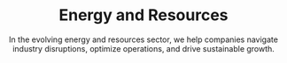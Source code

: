 ---
layout: industry
order: 6
title: Energy and Resources
subtitle: "In the evolving energy and resources sector, we help companies navigate industry disruptions, optimize operations, and drive sustainable growth."
intro: "At SLKone, we understand the complex challenges facing the energy and resources sector. From upstream to downstream, we partner with companies to navigate industry disruptions, optimize operations, and drive sustainable growth. Our deep industry knowledge, combined with our data-driven approach, enables us to deliver tangible results in this dynamic sector."
blurb-intro: "Transform your operations with SLKone's innovative solutions, designed to enhance efficiency and drive sustainability in the evolving energy landscape."
landscape-title: "The Energy & Resources Landscape"
landscape-intro: "The energy and resources sector is undergoing significant transformation, driven by:"
landscape:
  - "Transition to renewable and clean energy sources"
  - "Volatile commodity prices and market dynamics"
  - "Increasing focus on ESG and sustainability"
  - "Technological advancements and digitalization"
  - "Evolving regulatory landscapes"
  - "Supply chain disruptions and geopolitical uncertainties"
landscape-conclusion: "These forces reshape the competitive landscape, presenting both challenges and opportunities for energy and resource companies."
approach-title: "Our Approach"
approach-intro: "SLKone adopts a comprehensive approach to energy and resources challenges, integrating operational excellence with strategic foresight. Our framework encompasses:"
approach:
  - point: "Operational Efficiency"
    description: "Optimizing processes and reducing costs"
    icon: "fa-solid fa-check"
  - point: "Digital Transformation"
    description: "Leveraging technology to enhance productivity and decision-making"
    icon: "fa-solid fa-check"
  - point: "Supply Chain Resilience"
    description: "Building agile and responsive supply networks"
    icon: "fa-solid fa-check"
  - point: "Sustainability Integration"
    description: "Developing strategies for the energy transition"
    icon: "fa-solid fa-check"
  - point: "Portfolio Optimization"
    description: "Balancing traditional and renewable energy assets"
    icon: "fa-solid fa-check"
  - point: "Risk Management"
    description: "Mitigating operational, financial, and regulatory risks"
    icon: "fa-solid fa-check"
why_choose:
  - point: "Deep Industry Expertise"
    description: "Extensive knowledge of the energy and resources sector dynamics."
    icon: "fa-solid fa-check"
  - point: "Data-Driven Solutions"
    description: "Leveraging advanced analytics for informed decision-making."
    icon: "fa-solid fa-check"
  - point: "Sustainable Growth Focus"
    description: "Strategies aimed at long-term sustainability and resilience."
    icon: "fa-solid fa-check"
  - point: "Cross-Functional Approach"
    description: "Integrating operations, finance, and strategy for holistic improvements."
    icon: "fa-solid fa-check"
  - point: "Proven Track Record"
    description: "Demonstrated success in optimizing operations and driving growth."
    icon: "fa-solid fa-check"
  - point: "Collaborative Partnership"
    description: "Working closely with your team to ensure tailored and effective solutions."
    icon: "fa-solid fa-check"
cta_title: "Ready to navigate the complexities of the energy and resources sector?"
cta: "Contact SLKone today to discover how our specialized services can drive your sustainable growth and operational excellence."
icon: "fa-solid fa-bolt"
color: "plum"
image: "/assets/images/backgrounds/energy-and-resources.webp"
permalink: /industries/energy-and-resources
---